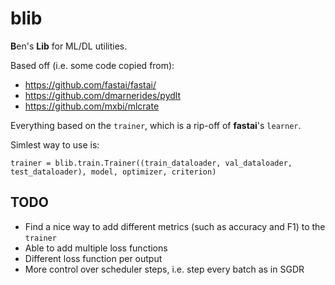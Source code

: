 # blib
**B**en's **Lib** for ML/DL utilities. 

Based off (i.e. some code copied from):
  - https://github.com/fastai/fastai/
  - https://github.com/dmarnerides/pydlt
  - https://github.com/mxbi/mlcrate

Everything based on the `trainer`, which is a rip-off of __fastai__'s `learner`.

Simlest way to use is:

`trainer = blib.train.Trainer((train_dataloader, val_dataloader, test_dataloader), model, optimizer, criterion)`

## TODO

  - Find a nice way to add different metrics (such as accuracy and F1) to the `trainer`
  - Able to add multiple loss functions
  - Different loss function per output
  - More control over scheduler steps, i.e. step every batch as in SGDR